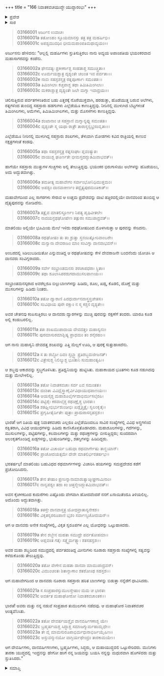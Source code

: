 +++
title = "166 ನಿವಾತಕವಚಯುದ್ಧೇ ಯುದ್ಧಾರಂಭಃ"
+++

<details><summary>ಪ್ರವೇಶ</summary>


।।   ಓಂ ಓಂ ನಮೋ ನಾರಾಯಣಾಯ।।   ಶ್ರೀ ವೇದವ್ಯಾಸಾಯ ನಮಃ ।।

ಶ್ರೀ ಕೃಷ್ಣದ್ವೈಪಾಯನ ವೇದವ್ಯಾಸ ವಿರಚಿತ  

**ಶ್ರೀ ಮಹಾಭಾರತ**

**ಆರಣ್ಯಕ ಪರ್ವ**

**ಯಕ್ಷಯುದ್ಧ ಪರ್ವ**

**ಅಧ್ಯಾಯ 166**

</details>


<details><summary>ಸಾರ</summary>

ನಿವಾತಕವಚರೊಡನೆ ಅರ್ಜುನನ ಘೋರ ಯುದ್ಧ (1-23).

</details>


> 03166001 ಅರ್ಜುನ ಉವಾಚ।  
03166001a ತತೋಽಹಂ ಸ್ತೂಯಮಾನಸ್ತು ತತ್ರ ತತ್ರ ಮಹರ್ಷಿಭಿಃ।  
03166001c ಅಪಶ್ಯಮುದಧಿಂ ಭೀಮಮಪಾಂಪತಿಮಥಾವ್ಯಯಂ।।

ಅರ್ಜುನನು ಹೇಳಿದನು: “ಆಲ್ಲಲ್ಲಿ ಮಹರ್ಷಿಗಳು ಸ್ತುತಿಸುತ್ತಿರಲು ನಾನು ಅವ್ಯಯ ಅಪಾಂಪತಿಯ ಭಯಂಕರವಾದ ಮಹಾಸಾಗರವನ್ನು ಕಂಡೆನು.

> 03166002a ಫೇನವತ್ಯಃ ಪ್ರಕೀರ್ಣಾಶ್ಚ ಸಂಹತಾಶ್ಚ ಸಮುಚ್ಚ್ರಿತಾಃ।  
03166002c ಊರ್ಮಯಶ್ಚಾತ್ರ ದೃಶ್ಯಂತೇ ಚಲಂತ ಇವ ಪರ್ವತಾಃ।।  
03166002e ನಾವಃ ಸಹಸ್ರಶಸ್ತತ್ರ ರತ್ನಪೂರ್ಣಾಃ ಸಮಂತತಃ।।   
03166003a ತಿಮಿಂಗಿಲಾಃ ಕಚ್ಚಪಾಶ್ಚ ತಥಾ ತಿಮಿತಿಮಿಂಗಿಲಾಃ।  
03166003c ಮಕರಾಶ್ಚಾತ್ರ ದೃಶ್ಯಂತೇ ಜಲೇ ಮಗ್ನಾ ಇವಾದ್ರಯಃ।।

ಚಲಿಸುತ್ತಿರುವ ಪರ್ವತಗಳಂತಿರುವ ಬಹು ಎತ್ತರಕ್ಕೆ ನೊರೆಯುಕ್ತವಾಗಿ, ಹರಡುತ್ತಾ, ಹೊಡೆಯುತ್ತ ಬರುವ ಅಲೆಗಳು, ರತ್ನಗಳಿಂದ ತುಂಬಿದ್ದ ಸಹಸ್ರಾರು ಹಡಗುಗಳು ಎಲ್ಲೆಡೆಯೂ ಕಾಣುತ್ತಿದ್ದವು. ನೀರಿನಲ್ಲಿ ಮುಳುಗಿದ ಬೆಟ್ಟಗಳಂತೆ ತಿಮಿಂಗಿಲಗಳು, ಆಮೆಗಳು, ತಿಮಿತಿಮಿಂಗಿಲಗಳು, ಮತ್ತು ಮೊಸಳೆಗಳು ಕಾಣುತ್ತಿದ್ದವು.

> 03166004a ಶಂಖಾನಾಂ ಚ ಸಹಸ್ರಾಣಿ ಮಗ್ನಾನ್ಯಪ್ಸು ಸಮಂತತಃ।   
03166004c ದೃಶ್ಯಂತೇ ಸ್ಮ ಯಥಾ ರಾತ್ರೌ ತಾರಾಸ್ತನ್ವಭ್ರಸಂವೃತಾಃ।।

ಎಲ್ಲೆಡೆಯೂ ನೀರಿನಲ್ಲಿ ಮುಳುಗಿದ್ದ ಸಹಸ್ರಾರು ಶಂಖಗಳು, ತೆಳುವಾಗಿ ಮೋಡಗಳು ಕವಿದ ರಾತ್ರಿಯಲ್ಲಿ ಕಾಣುವ ನಕ್ಷತ್ರಗಳಂತೆ ಕಂಡವು.

> 03166005a ತಥಾ ಸಹಸ್ರಶಸ್ತತ್ರ ರತ್ನಸಂಘಾಃ ಪ್ಲವಂತ್ಯುತ।  
03166005c ವಾಯುಶ್ಚ ಘೂರ್ಣತೇ ಭೀಮಸ್ತದದ್ಭುತಮಿವಾಭವತ್।।

ಹಾಗೆಯೇ ಸಹಸ್ರಾರು ಮುತ್ತುಗಳ ಗುಚ್ಚಗಳು ಅಲ್ಲಿ ತೇಲುತ್ತಿದ್ದವು. ಭಯಂಕರ ಭಿರುಗಾಳಿಯು ಅಲೆಗಳನ್ನು ಹೊಡೆಯಲು, ಅದು ಅದ್ಭುತವಾಗಿತ್ತು.

> 03166006a ತಮತೀತ್ಯ ಮಹಾವೇಗಂ ಸರ್ವಾಂಭೋನಿಧಿಮುತ್ತಮಂ।  
03166006c ಅಪಶ್ಯಂ ದಾನವಾಕೀರ್ಣಂ ತದ್ದೈತ್ಯಪುರಮಂತಿಕಾತ್।।

ಮಹಾವೇಗದಿಂದ ಎಲ್ಲ ಸಾಗರಗಳು ಸೇರುವ ಆ ಉತ್ತಮ ಪ್ರದೇಶವನ್ನು ದಾಟಿ ಹತ್ತಿರದಲ್ಲಿಯೇ ದಾನವರಿಂದ ತುಂಬಿದ್ದ ಆ ದೈತ್ಯಪುರವನ್ನು ನೋಡಿದೆನು.

> 03166007a ತತ್ರೈವ ಮಾತಲಿಸ್ತೂರ್ಣಂ ನಿಪತ್ಯ ಪೃಥಿವೀತಲೇ।  
03166007c ನಾದಯನ್ರಥಘೋಷೇಣ ತತ್ಪುರಂ ಸಮುಪಾದ್ರವತ್।।

ಮಾತಲಿಯು ಅಲ್ಲಿಯೇ ಭೂಮಿಯ ಮೇಲೆ ಇಳಿದು ರಥಘೋಷದಿಂದ ಮೊಳಗಿಸುತ್ತಾ ಆ ಪುರವನ್ನು ಸೇರಿದನು.

> 03166008a ರಥಘೋಷಂ ತು ತಂ ಶ್ರುತ್ವಾ ಸ್ತನಯಿತ್ನೋರಿವಾಂಬರೇ।  
03166008c ಮನ್ವಾನಾ ದೇವರಾಜಂ ಮಾಂ ಸಂವಿಗ್ನಾ ದಾನವಾಭವನ್।।

ಅಂಬರದಲ್ಲಿ ಸಿಡಿಲುಬಡಿಯಿತೋ ಎನ್ನುವಂತಿದ್ದ ಆ ರಥಘೋಷವನ್ನು ಕೇಳಿ ದೇವರಾಜನೇ ಬಂದನೆಂದು ಯೋಚಿಸಿ ಆ ದಾನವರು ಸಂವಿಗ್ನರಾದರು.

> 03166009a ಸರ್ವೇ ಸಂಭ್ರಾಂತಮನಸಃ ಶರಚಾಪಧರಾಃ ಸ್ಥಿತಾಃ।  
03166009c ತಥಾ ಶೂಲಾಸಿಪರಶುಗದಾಮುಸಲಪಾಣಯಃ।।

ಸಂಭ್ರಾಂತಮನಸ್ಕರಾದ ಅವರೆಲ್ಲರೂ ಬಿಲ್ಲುಬಾಣಗಳನ್ನು ಹಿಡಿದು, ಶೂಲ, ಖಡ್ಗ, ಕೊಡಲಿ, ದೊಣ್ಣೆ ಮತ್ತು ಮುಸಲಗಳನ್ನು ಹಿಡಿದು ನಿಂತರು.

> 03166010a ತತೋ ದ್ವಾರಾಣಿ ಪಿದಧುರ್ದಾನವಾಸ್ತ್ರಸ್ತಚೇತಸಃ।  
03166010c ಸಂವಿಧಾಯ ಪುರೇ ರಕ್ಷಾಂ ನ ಸ್ಮ ಕಶ್ಚನ ದೃಶ್ಯತೇ।।

ಅವರ ಚೇತನವು ಕಂಪಿಸುತ್ತಿರಲು ಆ ದಾನವರು ದ್ವಾರಗಳನ್ನು ಮುಚ್ಚಿ ಪುರವನ್ನು ರಕ್ಷಣೆಗೆ ತಂದರು. ಯಾರೂ ಕೂಡ ಅಲ್ಲಿ ಕಂಡುಬರಲಿಲ್ಲ.

> 03166011a ತತಃ ಶಂಖಮುಪಾದಾಯ ದೇವದತ್ತಂ ಮಹಾಸ್ವನಂ।   
03166011c ಪುರಮಾಸುರಮಾಶ್ಲಿಷ್ಯ ಪ್ರಾಧಮಂ ತಂ ಶನೈರಹಂ।।

ಆಗ ನಾನು ಮಹಾಸ್ವನಿ ದೇವದತ್ತ ಶಂಖವನ್ನು ಎತ್ತಿ ಮೆಲ್ಲಗೆ ಊದಿ, ಆ ಪುರಕ್ಕೆ ಸುತ್ತುಹಾಕಿದೆನು.

> 03166012a ಸ ತು ಶಬ್ಧೋ ದಿವಂ ಸ್ತಬ್ಧ್ವಾ ಪ್ರತಿಶಬ್ಧಮಜೀಜನತ್।  
03166012c ವಿತ್ರೇಸುಶ್ಚ ನಿಲಿಲ್ಯುಶ್ಚ ಭೂತಾನಿ ಸುಮಹಾಂತ್ಯಪಿ।।

ಆ ಶಬ್ಧವು ಆಕಾಶವನ್ನು ಸ್ತಬ್ಧಗೊಳಿಸಿತು. ಪ್ರತಿಧ್ವನಿಯನ್ನು ಹುಟ್ಟಿಸಿತು. ಮಹಾಕಾಯದ ಭೂತಗಳು ಕೂಡ ನಡುಗಿದವು ಮತ್ತು ಮೇಲೇಳಲಿಲ್ಲ.

> 03166013a ತತೋ ನಿವಾತಕವಚಾಃ ಸರ್ವ ಏವ ಸಮಂತತಃ।  
03166013c ದಂಶಿತಾ ವಿವಿಧೈಸ್ತ್ರಾಣೈರ್ವಿವಿಧಾಯುಧಪಾಣಯಃ।।   
03166014a ಆಯಸೈಶ್ಚ ಮಹಾಶೂಲೈರ್ಗದಾಭಿರ್ಮುಸಲೈರಪಿ।  
03166014c ಪಟ್ಟಿಶೈಃ ಕರವಾಲೈಶ್ಚ ರಥಚಕ್ರೈಶ್ಚ ಭಾರತ।।  
03166015a ಶತಘ್ನೀಭಿರ್ಭುಶುಂಡೀಭಿಃ ಖಡ್ಗೈಶ್ಚಿತ್ರೈಃ ಸ್ವಲಂಕೃತೈಃ।   
03166015c ಪ್ರಗೃಹೀತೈರ್ದಿತೇಃ ಪುತ್ರಾಃ ಪ್ರಾದುರಾಸನ್ಸಹಸ್ರಶಃ।।

ಭಾರತ! ಆಗ ದಿತಿಯ ಪುತ್ರ ನಿವಾತಕವಚರು ಎಲ್ಲರೂ ಎಲ್ಲೆಡೆಯಿಂದಲೂ ಸಾವಿರ ಸಂಖ್ಯೆಗಳಲ್ಲಿ ವಿವಿಧ ಅಸ್ತ್ರಗಳಿಂದ ರಕ್ಷಿತರಾಗಿ, ವಿವಿಧ ಆಯುಧಗಳನ್ನು ಹಿಡಿದು ಕಾಣಿಸಿಕೊಳ್ಳತೊಡಗಿದರು. ಮಹಾಶೂಲಗಳನ್ನು, ಗದೆಗಳನ್ನು, ಮುಸುಲಗಳನ್ನು, ಪಟ್ಟಿಷಗಳನ್ನು, ಕಲವಾಲಗಳನ್ನು ಮತ್ತು ರಥಚಕ್ರಗಳನ್ನು ಬೀಸುತ್ತಿದ್ದರು; ಸುಂದರವಾಗಿ ಅಲಂಕೃತಗೊಂಡಿದ್ದ ಖಡ್ಗಗಳನ್ನು, ಭುಷುಂಡಿಗಳನ್ನು, ಶತಗ್ನಿಗಳನ್ನು ಹಿಡಿದಿದ್ದರು.

> 03166016a ತತೋ ವಿಚಾರ್ಯ ಬಹುಧಾ ರಥಮಾರ್ಗೇಷು ತಾನ್ಹಯಾನ್।  
03166016c ಪ್ರಾಚೋದಯತ್ಸಮೇ ದೇಶೇ ಮಾತಲಿರ್ಭರತರ್ಷಭ।।

ಭರತರ್ಷಭ! ಮಾತಲಿಯು ಬಹುವಿಧದ ರಥಮಾರ್ಗಗಳನ್ನು ವಿಚಾರಿಸಿ ಹಯಗಳನ್ನು ಸಮಪ್ರದೇಶದ ಕಡೆಗೆ ಪ್ರಚೋದಿಸಿದನು.

> 03166017a ತೇನ ತೇಷಾಂ ಪ್ರಣುನ್ನಾನಾಮಾಶುತ್ವಾಚ್ಶೀಘ್ರಗಾಮಿನಾಂ।  
03166017c ನಾನ್ವಪಶ್ಯಂ ತದಾ ಕಿಂ ಚಿತ್ತನ್ಮೇಽದ್ಭುತಮಿವಾಭವತ್।।

ಅವನ ಕೈಚಳಕದಿಂದ ಕುದುರೆಗಳು ಎಷ್ಟೊಂದು ವೇಗವಾಗಿ ಹೋದವೆಂದರೆ ನನಗೆ ಏನಾಯಿತೆಂದೂ ತಿಳಿಯಲಿಲ್ಲ. ಅದೊಂದು ಅದ್ಭುತವಾಗಿತ್ತು.

> 03166018a ತತಸ್ತೇ ದಾನವಾಸ್ತತ್ರ ಯೋಧವ್ರಾತಾನ್ಯನೇಕಶಃ।   
03166018c ವಿಕೃತಸ್ವರರೂಪಾಣಿ ಭೃಶಂ ಸರ್ವಾಣ್ಯಚೋದಯನ್।।

ಆಗ ಆ ದಾನವರು ಅನೇಕ ಸಂಖ್ಯೆಗಳಲ್ಲಿ, ವಿಕೃತ ಸ್ವರೂಪಗಳ ಎಲ್ಲ ಯೋಧರನ್ನು ಒಟ್ಟುಹಾಕಿದರು.

> 03166019a ತೇನ ಶಬ್ಧೇನ ಮಹತಾ ಸಮುದ್ರೇ ಪರ್ವತೋಪಮಾಃ।  
03166019c ಆಪ್ಲವಂತ ಗತೈಃ ಸತ್ತ್ವೈರ್ಮತ್ಸ್ಯಾಃ ಶತಸಹಸ್ರಶಃ।।

ಅವರ ಮಹಾ ಶಬ್ಧದಿಂದ ಸಮುದ್ರದಲ್ಲಿ ಪರ್ವತದಂತಿದ್ದ ಮೀನುಗಳು ನೂರಾರು ಸಹಸ್ರಾರು ಸಂಖ್ಯೆಗಳಲ್ಲಿ ಸತ್ವವನ್ನು ಕಳೆದುಕೊಂಡು ತೇಲುತ್ತಿದ್ದವು.

> 03166020a ತತೋ ವೇಗೇನ ಮಹತಾ ದಾನವಾ ಮಾಮುಪಾದ್ರವನ್।  
03166020c ವಿಮುಂಚಂತಃ ಶಿತಾನ್ಬಾಣಾಂ ಶತಶೋಽಥ ಸಹಸ್ರಶಃ।।

ಆಗ ಮಹಾವೇಗದಿಂದ ಆ ದಾನವರು ನೂರಾರು ಸಹಸ್ರಾರು ಹರಿತ ಬಾಣಗಳನ್ನು ಬಿಡುತ್ತಾ ನನ್ನೆಡೆಗೆ ಧಾವಿಸಿದರು.

> 03166021a ಸ ಸಂಪ್ರಹಾರಸ್ತುಮುಲಸ್ತೇಷಾಂ ಮಮ ಚ ಭಾರತ।  
03166021c ಅವರ್ತತ ಮಹಾಘೋರೋ ನಿವಾತಕವಚಾಂತಕಃ।।

ಭಾರತ! ಅವರು ಮತ್ತು ನನ್ನ ನಡುವೆ ಸಂಪ್ರಹಾರ ತುಮುಲಗಳು ನಡೆದವು. ಆ ಮಹಾಘೋರ ನಿವಾತಕವಚರ ಆಂತ್ಯವೆನಿಸಿತು.

> 03166022a ತತೋ ದೇವರ್ಷಯಶ್ಚೈವ ದಾನವರ್ಷಿಗಣಾಶ್ಚ ಯೇ।  
03166022c ಬ್ರಹ್ಮರ್ಷಯಶ್ಚ ಸಿದ್ಧಾಶ್ಚ ಸಮಾಜಗ್ಮುರ್ಮಹಾಮೃಧೇ।।   
03166023a ತೇ ವೈ ಮಾಮನುರೂಪಾಭಿರ್ಮಧುರಾಭಿರ್ಜಯೈಷಿಣಃ।  
03166023c ಅಸ್ತುವನ್ಮುನಯೋ ವಾಗ್ಭಿರ್ಯಥೇಂದ್ರಂ ತಾರಕಾಮಯೇ।।

ಆಗ ದೇವರ್ಷಿಗಳು, ದಾನವರ್ಷಿಗಣಗಳು, ಬ್ರಹ್ಮರ್ಷಿಗಳು, ಸಿದ್ಧರು, ಆ ಮಹಾಯುದ್ಧದಲಿ ಒಟ್ಟುಸೇರಿದರು. ಮುನಿಗಳು ತಾರಕಾ ಯುದ್ಧದಲ್ಲಿ ಇಂದ್ರನನ್ನು ಹೇಗೋ ಹಾಗೆ ನನ್ನ ಜಯವನ್ನು ಬಯಸಿ ನನ್ನನ್ನು ಮಧುರವಾಗಿ ಹೊಗಳಿದರು ಮತ್ತು ಸ್ತುತಿಸಿದರು.”

<details><summary>ಸಮಾಪ್ತಿ</summary>


ಇತಿ ಶ್ರೀ ಮಹಾಭಾರತೇ ಆರಣ್ಯಕಪರ್ವಣಿ ಯಕ್ಷಯುದ್ಧಪರ್ವಣಿ ನಿವಾತಕವಚಯುದ್ಧೇ ಯುದ್ಧಾರಂಭೇ ಷಷ್ಟಷಷ್ಟ್ಯಧಿಕಶತತಮೋಽಧ್ಯಾಯಃ।  
ಇದು ಮಹಾಭಾರತದ ಆರಣ್ಯಕಪರ್ವದಲ್ಲಿ ಯಕ್ಷಯುದ್ಧಪರ್ವದಲ್ಲಿ ನಿವಾತಕವಚಯುದ್ಧದಲ್ಲಿ ಯುದ್ಧಾರಂಭದಲ್ಲಿ ನೂರಾಅರವತ್ತಾರನೆಯ ಅಧ್ಯಾಯವು.


</details>
